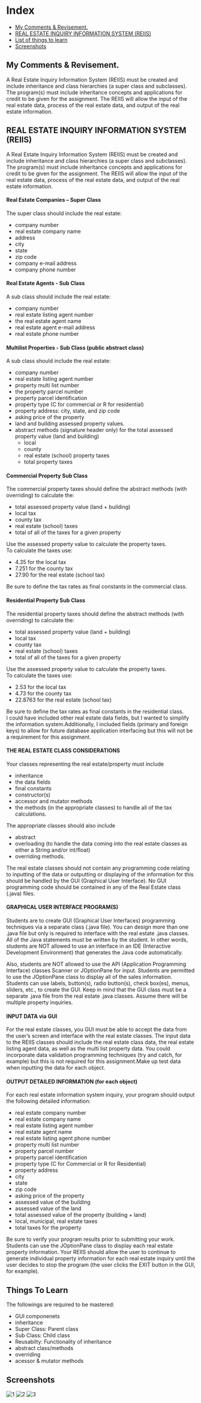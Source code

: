 # Index

- [My Comments & Revisement.](#1)
- [REAL ESTATE INQUIRY INFORMATION SYSTEM (REIIS)](#2)
- [List of things to learn](#3)
- [Screenshots](#4)


## <a id="1"></a>My Comments & Revisement.

A Real Estate Inquiry Information System (REIIS) must be created and include inheritance and class hierarchies (a super class and subclasses). The program(s) must include inheritance concepts and applications for credit to be given for the assignment. The REIIS will allow the input of the real estate data, process of the real estate data, and output of the real estate information.



## <a id="2"></a>REAL ESTATE INQUIRY INFORMATION SYSTEM (REIIS)

A Real Estate Inquiry Information System (REIIS) must be created and include inheritance and class hierarchies (a super class and subclasses). The program(s) must include inheritance concepts and applications for credit to be given for the assignment. The REIIS will allow the input of the real estate data, process of the real estate data, and output of the real estate information.



#### Real Estate Companies – Super Class

The super class should include the real estate:  
-    company number
-    real estate company name
-    address
-    city
-    state
-    zip code
-    company e-mail address
-    company phone number




#### Real Estate Agents - Sub Class
  A sub class should include the real estate: 
  - company number
  - real estate listing agent number
  - the real estate agent name
  - real estate agent e-mail address 
  - real estate phone number


  #### Multilist Properties - Sub Class (public abstract class)
A sub class should include the real estate: 
   - company number
   - real estate listing agent number
   - property multi list number
   - the property parcel number
   - property parcel identification
   - property type (C for commercial or R for residential)
   - property address: city, state, and zip code
   - asking price of the property 
   - land and building assessed property values.
   - abstract methods (signature header only) for the total assessed property value (land and building)
       - local
       - county
       - real estate (school) property taxes
       - total property taxes


#### Commercial Property Sub Class
   The commercial property taxes should define the abstract methods (with overriding) to calculate the: 
   - total assessed property value (land + building)
   - local tax
   - county tax
   - real estate (school) taxes
   - total of all of the taxes for a given property  
  
Use the assessed property value to calculate the property taxes.  
To calculate the taxes use:  
   - 4.35 for the local tax
   - 7.251 for the county tax
   - 27.90 for the real estate (school tax)
   
   
  Be sure to define the tax rates as final constants in the commercial class.

#### Residential Property Sub Class
The residential property taxes should define the abstract methods (with overriding) to calculate the:
   - total assessed property value (land + building)
   - local tax
   - county tax
   - real estate (school) taxes
   - total of all of the taxes for a given property  

Use the assessed property value to calculate the property taxes.  
To calculate the taxes use: 
   - 2.53 for the local tax
   - 4.73 for the county tax
   - 22.8763 for the real estate (school tax)
   

> 
Be sure to define the tax rates as final constants in the residential class.  
I could have included other real estate data fields, but I wanted to simplify the information system.Additionally, I included fields (primary and foreign keys) to allow for future database application interfacing but this will not be a requirement for this assignment.

#### THE REAL ESTATE CLASS CONSIDERATIONS
Your classes representing the real estate/property must include 
- inheritance
- the data fields
- final constants
- constructor(s)
- accessor and mutator methods
- the methods (in the appropriate classes) to handle all of the tax calculations.

The appropriate classes should also include 
- abstract
- overloading (to handle the data coming into the real estate classes as either a String and/or int/float)
- overriding methods.

The real estate classes should not contain any programming code relating to inputting of the data or outputting or displaying of the information for this should be handled by the GUI (Graphical User Interface).  No GUI programming code should be contained in any of the Real Estate class (.java) files.

#### GRAPHICAL USER INTERFACE PROGRAM(S)
Students are to create GUI (Graphical User Interfaces) programming techniques via a separate class (.java file). You can design more than one .java file but only is required to interface with the real estate .java classes. All of the Java statements must be written by the student. In other words, students are NOT allowed to use an interface in an IDE (Interactive Development Environment) that generates the Java code automatically.

Also, students are NOT allowed to use the API (Application Programming Interface) classes Scanner or JOptionPane for input. Students are permitted to use the JOptionPane class to display all of the sales information. Students can use labels, button(s), radio button(s), check box(es), menus, sliders, etc., to create the GUI. Keep in mind that the GUI class must be a separate .java file from the real estate .java classes. Assume there will be multiple property inquiries.



#### INPUT DATA via GUI
For the real estate classes, you GUI must be able to accept the data from the user’s screen and interface with the real estate classes. The input data to the REIIS classes should include the real estate class data, the real estate listing agent data, as well as the multi list property data. You could incorporate data validation programming techniques (try and catch, for example) but this is not required for this assignment.Make up test data when inputting the data for each object.

#### OUTPUT DETAILED INFORMATION (for each object) 
For each real estate information system inquiry, your program should output the following detailed information:
 - real estate company number
 - real estate company name
 - real estate listing agent number 
 - real estate agent name 
 - real estate listing agent phone number
 - property multi list number
 - property parcel number 
 - property parcel identification
 - property type (C for Commercial or R for Residential) 
 - property address
 - city
 - state 
 - zip code
 - asking price of the property 
 - assessed value of the building
 - assessed value of the land 
 - total assessed value of the property (building + land)
 - local, municipal, real estate taxes
 - total taxes for the property

Be sure to verify your program results prior to submitting your work.
Students can use the JOptionPane class to display each real estate property information.
Your REIIS should allow the user to continue to generate individual property information for each real estate inquiry until the user decides to stop the program (the user clicks the EXIT button in the GUI, for example).


## <a id="3"></a> Things To Learn

The followings are required to be mastered:
- GUI componenets
- inheritance
 - Super Class: Parent class
 - Sub Class: Child class
 - Reusabilty: Functionality of inheritance
- abstract class/methods
- overriding
- acessor & mutator methods


## <a id="4"/>Screenshots
![1](https://raw.githubusercontent.com/omonkulov/REIIS/master/Preview/1.png)
![2](https://raw.githubusercontent.com/omonkulov/REIIS/master/Preview/2.png)
![3](https://raw.githubusercontent.com/omonkulov/REIIS/master/Preview/3.png)
